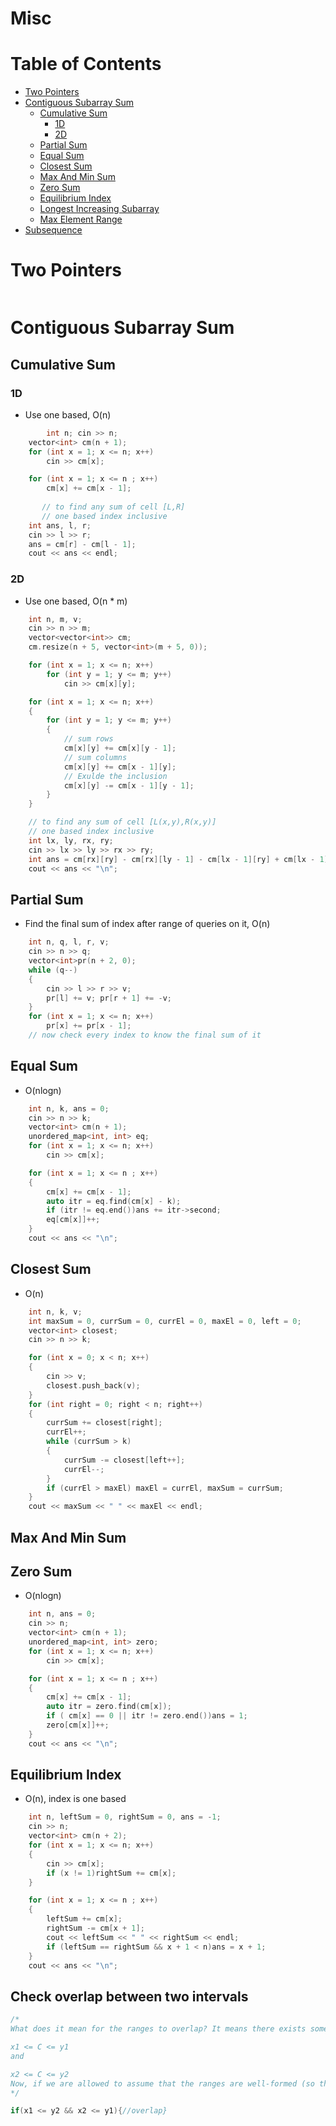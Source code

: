 # Misc

Table of Contents
================= 
- [Two Pointers](#two-pointers)
- [Contiguous Subarray Sum](#contiguous-subaaray)
  * [Cumulative Sum](#cumulative-sum)
    + [1D](#1d)
    + [2D](#2d)
  * [Partial Sum](#partial-sum)
  * [Equal Sum](#equal-sum)
  * [Closest Sum](#closest-sum)
  * [Max And Min Sum](#max-and-min-sum)
  * [Zero Sum](#zero-sum)
  * [Equilibrium Index](#equilibrium-index)
  * [Longest Increasing Subarray](#longest-increasing-subarray)
  * [Max Element Range](#max-element-range)
- [Subsequence](#subsequence)

# Two Pointers
```cpp
```
# Contiguous Subarray Sum
## Cumulative Sum
### 1D
- Use one based, O(n)
```cpp
        int n; cin >> n;
	vector<int> cm(n + 1);
	for (int x = 1; x <= n; x++)
		cin >> cm[x];

	for (int x = 1; x <= n ; x++)
		cm[x] += cm[x - 1];
	
       // to find any sum of cell [L,R]
       // one based index inclusive
	int ans, l, r;
	cin >> l >> r;
	ans = cm[r] - cm[l - 1];
	cout << ans << endl;
```
### 2D
- Use one based, O(n * m)
```cpp
	int n, m, v;
	cin >> n >> m;
	vector<vector<int>> cm;
	cm.resize(n + 5, vector<int>(m + 5, 0));

	for (int x = 1; x <= n; x++)
		for (int y = 1; y <= m; y++)
			cin >> cm[x][y];

	for (int x = 1; x <= n; x++)
	{
		for (int y = 1; y <= m; y++)
		{
			// sum rows
			cm[x][y] += cm[x][y - 1];
			// sum columns
			cm[x][y] += cm[x - 1][y];
			// Exulde the inclusion
			cm[x][y] -= cm[x - 1][y - 1];
		}
	}

	// to find any sum of cell [L(x,y),R(x,y)]
	// one based index inclusive
	int lx, ly, rx, ry;
	cin >> lx >> ly >> rx >> ry;
	int ans = cm[rx][ry] - cm[rx][ly - 1] - cm[lx - 1][ry] + cm[lx - 1][ly - 1];
	cout << ans << "\n";
```

## Partial Sum
- Find the final sum of index after range of queries on it, O(n)
```cpp
	int n, q, l, r, v;
	cin >> n >> q;
	vector<int>pr(n + 2, 0);
	while (q--)
	{
		cin >> l >> r >> v;
		pr[l] += v; pr[r + 1] += -v;
	}
	for (int x = 1; x <= n; x++)
		pr[x] += pr[x - 1];
    // now check every index to know the final sum of it
```
## Equal Sum
- O(nlogn)
```cpp
	int n, k, ans = 0;
	cin >> n >> k;
	vector<int> cm(n + 1);
	unordered_map<int, int> eq;
	for (int x = 1; x <= n; x++)
		cin >> cm[x];

	for (int x = 1; x <= n ; x++)
	{
		cm[x] += cm[x - 1];
		auto itr = eq.find(cm[x] - k);
		if (itr != eq.end())ans += itr->second;
		eq[cm[x]]++;
	}
	cout << ans << "\n";
```
## Closest Sum
- O(n)
```cpp
	int n, k, v;
	int maxSum = 0, currSum = 0, currEl = 0, maxEl = 0, left = 0;
	vector<int> closest;
	cin >> n >> k;

	for (int x = 0; x < n; x++)
	{
		cin >> v;
		closest.push_back(v);
	}
	for (int right = 0; right < n; right++)
	{
		currSum += closest[right];
		currEl++;
		while (currSum > k)
		{
			currSum -= closest[left++];
			currEl--;
		}
		if (currEl > maxEl) maxEl = currEl, maxSum = currSum;
	}
	cout << maxSum << " " << maxEl << endl;
```
## Max And Min Sum
## Zero Sum
- O(nlogn)
```cpp
	int n, ans = 0;
	cin >> n;
	vector<int> cm(n + 1);
	unordered_map<int, int> zero;
	for (int x = 1; x <= n; x++)
		cin >> cm[x];

	for (int x = 1; x <= n ; x++)
	{
		cm[x] += cm[x - 1];
		auto itr = zero.find(cm[x]);
		if ( cm[x] == 0 || itr != zero.end())ans = 1;
		zero[cm[x]]++;
	}
	cout << ans << "\n";
```
## Equilibrium Index
- O(n), index is one based
```cpp
	int n, leftSum = 0, rightSum = 0, ans = -1;
	cin >> n;
	vector<int> cm(n + 2);
	for (int x = 1; x <= n; x++)
	{
		cin >> cm[x];
		if (x != 1)rightSum += cm[x];
	}

	for (int x = 1; x <= n ; x++)
	{
		leftSum += cm[x];
		rightSum -= cm[x + 1];
		cout << leftSum << " " << rightSum << endl;
		if (leftSum == rightSum && x + 1 < n)ans = x + 1;
	}
	cout << ans << "\n";
```
## Check overlap between two intervals
```cpp
/*
What does it mean for the ranges to overlap? It means there exists some number C which is in both ranges, i.e.

x1 <= C <= y1
and

x2 <= C <= y2
Now, if we are allowed to assume that the ranges are well-formed (so that x1 <= x2 and y1 <= y2) then it is sufficient to test
*/

if(x1 <= y2 && x2 <= y1){//overlap}
```
